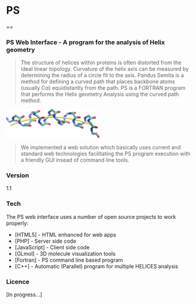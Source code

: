 # PS
==

### PS Web Interface - A program for the analysis of Helix geometry

>The structure of helices within proteins is often distorted from the ideal linear topology. Curvature of the helix axis can be measured by determining the radius of a circle fit to the axis. Pandus Semita is a method for defining a curved path that places backbone atoms (usually Cα) equidistantly from the path. PS is a FORTRAN program that performs the Helix geometry Analysis using the curved path method.

<img src="PSInterface/images/Helix.png" alt="Helix" style="width: 50%;height:50%;"/>

>We implemented a web solution which basically uses current and standard web technologies facilitating the PS program execution with a friendly GUI insead of command line tools. 

### Version
1.1

### Tech

The PS web interface uses a number of open source projects to work properly:

* [HTML5] - HTML enhanced for web apps
* [PHP] - Server side code
* [JavaScript] - Client side code
* [GLmol] - 3D molecule visualization tools
* [Fortran] - PS command line based program
* [C++] - Automatic (Parallel) program for multiple HELICES analysis

### Licence

[In progress...]
